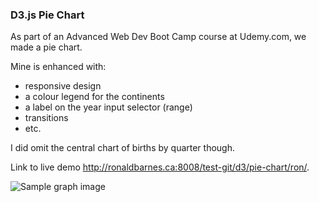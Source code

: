### D3.js Pie Chart

As part of an Advanced Web Dev Boot Camp course at Udemy.com, we made a pie
chart.


Mine is enhanced with:
* responsive design
* a colour legend for the continents
* a label on the year input selector (range)
* transitions
* etc.

I did omit the central chart of births by quarter though.


Link to live demo http://ronaldbarnes.ca:8008/test-git/d3/pie-chart/ron/.


![Sample graph image](http://ronaldbarnes.ca:8008/d3/pie-chart/ron/images/Pie%20Chart%20screenshot%20½%20size.png)
